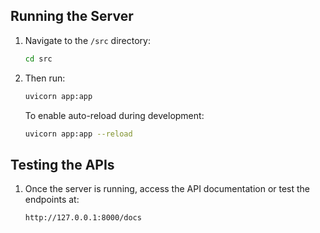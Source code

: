 ## Running the Server

1. Navigate to the `/src` directory:
   ```bash
   cd src

2. Then run:
    ```bash
    uvicorn app:app

    ```
    To enable auto-reload during development:
    ```bash
    uvicorn app:app --reload

    ```

## Testing the APIs

1. Once the server is running, access the API documentation or test the endpoints at:
    ```bash
    http://127.0.0.1:8000/docs